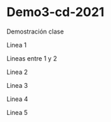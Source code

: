 # Demo3-cd-2021
Demostración clase

Linea 1

Lineas entre 1 y 2

Linea 2 

Linea 3

Linea 4

Linea 5
